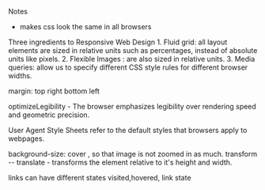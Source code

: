 Notes

 - makes css look the same in all browsers

 Three ingredients to Responsive Web Design
    1. Fluid grid: all layout elements are sized in relative units such as percentages, instead of absolute units like pixels.
    2. Flexible Images : are also sized in relative units. <so they are not sized outside of their parent elements>
    3. Media queries: allow us to specify different CSS style rules for different browser widths.
    
margin: top right bottom left

optimizeLegibility - The browser emphasizes legibility over rendering speed and geometric precision.

User Agent Style Sheets refer to the default styles that browsers apply to webpages.

background-size: cover , so that image is not zoomed in as much.
transform -- translate - transforms the element relative to it's height and width.

links can have different states visited,hovered, link state